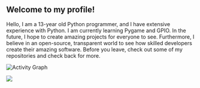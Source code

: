 ## Welcome to my profile!
Hello, I am a 13-year old Python programmer, and I have extensive experience with Python. I am currently learning Pygame and GPIO. In the future, I hope to create amazing projects for everyone to see. Furthermore, I believe in an open-source, transparent world to see how skilled developers create their amazing software. Before you leave, check out some of my repositories and check back for more.

![Activity Graph](https://activity-graph.herokuapp.com/graph?username=aarindave&theme=github)

<img src="https://github-readme-stats.vercel.app/api/top-langs/?username=aarindave&layout=compact"/>
